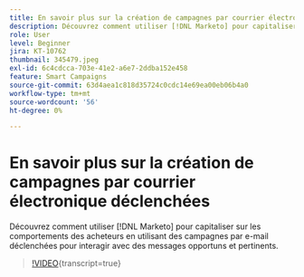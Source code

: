 ```yaml
---
title: En savoir plus sur la création de campagnes par courrier électronique déclenchées
description: Découvrez comment utiliser [!DNL Marketo] pour capitaliser sur les comportements des acheteurs en utilisant des campagnes par e-mail déclenchées pour interagir avec des messages opportuns et pertinents.
role: User
level: Beginner
jira: KT-10762
thumbnail: 345479.jpeg
exl-id: 6c4cdcca-703e-41e2-a6e7-2ddba152e458
feature: Smart Campaigns
source-git-commit: 63d4aea1c818d35724c0cdc14e69ea00eb06b4a0
workflow-type: tm+mt
source-wordcount: '56'
ht-degree: 0%

---
```


# En savoir plus sur la création de campagnes par courrier électronique déclenchées

Découvrez comment utiliser [!DNL Marketo] pour capitaliser sur les comportements des acheteurs en utilisant des campagnes par e-mail déclenchées pour interagir avec des messages opportuns et pertinents.

>[!VIDEO](https://video.tv.adobe.com/v/345479/?quality=12&learn=on){transcript=true}
